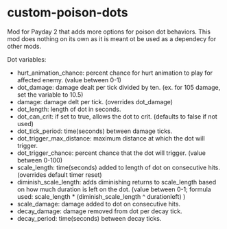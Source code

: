 # custom-poison-dots

Mod for Payday 2 that adds more options for poison dot behaviors. This mod does nothing on its own as it is meant ot be used as a dependecy for other mods.

Dot variables:
  
  - hurt_animation_chance: percent chance for hurt animation to play for affected enemy. (value between 0-1)
  - dot_damage: damage dealt per tick divided by ten. (ex. for 105 damage, set the variable to 10.5)
  - damage: damage delt per tick. (overrides dot_damage)
  - dot_length: length of dot in seconds.
  - dot_can_crit: if set to true, allows the dot to crit. (defaults to false if not used)
  - dot_tick_period: time(seconds) between damage ticks.
  - dot_trigger_max_distance: maximum distance at which the dot will trigger. 
  - dot_trigger_chance: percent chance that the dot will trigger. (value between 0-100)
  - scale_length: time(seconds) added to length of dot on consecutive hits. (overrides default timer reset)
  - diminish_scale_length: adds diminishing returns to scale_length based on how much duration is left on the dot. (value between 0-1; formula used: scale_length * (diminish_scale_length ^ durationleft) )
  - scale_damage: damage added to dot on consecutive hits.
  - decay_damage: damage removed from dot per decay tick.
  - decay_period: time(seconds) between decay ticks.
